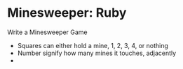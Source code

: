 Minesweeper: Ruby
===============================================================================

Write a Minesweeper Game

- Squares can either hold a mine, 1, 2, 3, 4, or nothing
- Number signify how many mines it touches, adjacently
- 
